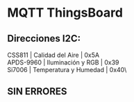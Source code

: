 # MQTT ThingsBoard

## Direcciones I2C:

  CSS811    | Calidad del Aire      | 0x5A\
  APDS-9960 | Iluminación y RGB     | 0x39\
  Si7006    | Temperatura y Humedad | 0x40\  
  

## SIN ERRORES
